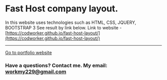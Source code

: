 # Fast Host company layout.

In this website uses technologies such as HTML, CSS, JQUERY, BOOTSTRAP 3
See result by link below.
Link to website - [https://codworker.github.io/fast-host-layout/](https://codworker.github.io/fast-host-layout/)

------------------------------------------------------------------
[Go to portfolio website](https://codworker.github.io/)
### Have a questions? Contact me. My email: workmy229@gmail.com
